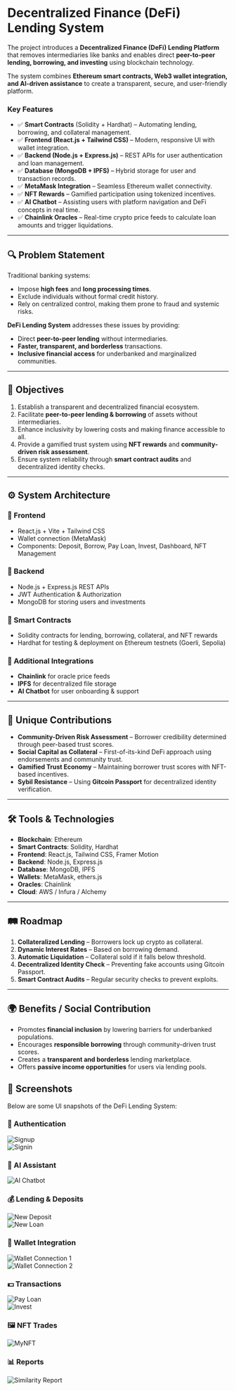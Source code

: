 # Decentralized Finance (DeFi) Lending System

The project introduces a **Decentralized Finance (DeFi) Lending Platform** that removes intermediaries like banks and enables direct **peer-to-peer lending, borrowing, and investing** using blockchain technology.  

The system combines **Ethereum smart contracts, Web3 wallet integration, and AI-driven assistance** to create a transparent, secure, and user-friendly platform.

### Key Features
- ✅ **Smart Contracts** (Solidity + Hardhat) – Automating lending, borrowing, and collateral management.  
- ✅ **Frontend (React.js + Tailwind CSS)** – Modern, responsive UI with wallet integration.  
- ✅ **Backend (Node.js + Express.js)** – REST APIs for user authentication and loan management.  
- ✅ **Database (MongoDB + IPFS)** – Hybrid storage for user and transaction records.  
- ✅ **MetaMask Integration** – Seamless Ethereum wallet connectivity.  
- ✅ **NFT Rewards** – Gamified participation using tokenized incentives.  
- ✅ **AI Chatbot** – Assisting users with platform navigation and DeFi concepts in real time.  
- ✅ **Chainlink Oracles** – Real-time crypto price feeds to calculate loan amounts and trigger liquidations.  

---

## 🔍 Problem Statement
Traditional banking systems:
- Impose **high fees** and **long processing times**.  
- Exclude individuals without formal credit history.  
- Rely on centralized control, making them prone to fraud and systemic risks.  

**DeFi Lending System** addresses these issues by providing:
- Direct **peer-to-peer lending** without intermediaries.  
- **Faster, transparent, and borderless** transactions.  
- **Inclusive financial access** for underbanked and marginalized communities.  

---

## 🎯 Objectives
1. Establish a transparent and decentralized financial ecosystem.  
2. Facilitate **peer-to-peer lending & borrowing** of assets without intermediaries.  
3. Enhance inclusivity by lowering costs and making finance accessible to all.  
4. Provide a gamified trust system using **NFT rewards** and **community-driven risk assessment**.  
5. Ensure system reliability through **smart contract audits** and decentralized identity checks.  

---

## ⚙️ System Architecture

### 🔹 Frontend
- React.js + Vite + Tailwind CSS  
- Wallet connection (MetaMask)  
- Components: Deposit, Borrow, Pay Loan, Invest, Dashboard, NFT Management  

### 🔹 Backend
- Node.js + Express.js REST APIs  
- JWT Authentication & Authorization  
- MongoDB for storing users and investments  

### 🔹 Smart Contracts
- Solidity contracts for lending, borrowing, collateral, and NFT rewards  
- Hardhat for testing & deployment on Ethereum testnets (Goerli, Sepolia)  

### 🔹 Additional Integrations
- **Chainlink** for oracle price feeds  
- **IPFS** for decentralized file storage  
- **AI Chatbot** for user onboarding & support  

---

## 🚀 Unique Contributions
- **Community-Driven Risk Assessment** – Borrower credibility determined through peer-based trust scores.  
- **Social Capital as Collateral** – First-of-its-kind DeFi approach using endorsements and community trust.  
- **Gamified Trust Economy** – Maintaining borrower trust scores with NFT-based incentives.  
- **Sybil Resistance** – Using **Gitcoin Passport** for decentralized identity verification.  

---

## 🛠️ Tools & Technologies
- **Blockchain**: Ethereum  
- **Smart Contracts**: Solidity, Hardhat  
- **Frontend**: React.js, Tailwind CSS, Framer Motion  
- **Backend**: Node.js, Express.js  
- **Database**: MongoDB, IPFS  
- **Wallets**: MetaMask, ethers.js  
- **Oracles**: Chainlink  
- **Cloud**: AWS / Infura / Alchemy  

---

## 🛤️ Roadmap
1. **Collateralized Lending** – Borrowers lock up crypto as collateral.  
2. **Dynamic Interest Rates** – Based on borrowing demand.  
3. **Automatic Liquidation** – Collateral sold if it falls below threshold.  
4. **Decentralized Identity Check** – Preventing fake accounts using Gitcoin Passport.  
5. **Smart Contract Audits** – Regular security checks to prevent exploits.  

---

## 🌍 Benefits / Social Contribution
- Promotes **financial inclusion** by lowering barriers for underbanked populations.  
- Encourages **responsible borrowing** through community-driven trust scores.  
- Creates a **transparent and borderless** lending marketplace.  
- Offers **passive income opportunities** for users via lending pools.  



## 📸 Screenshots

Below are some UI snapshots of the DeFi Lending System:

### 🔑 Authentication
![Signup](./screenshots/SIGNUP.png)  
![Signin](./screenshots/SIGNIN.png)  

### 🤖 AI Assistant
![AI Chatbot](./screenshots/aichatbot.png)  

### 💰 Lending & Deposits
![New Deposit](./screenshots/newdeposit.png)  
![New Loan](./screenshots/newloan.png)  

### 🔗 Wallet Integration
![Wallet Connection 1](./screenshots/wallet1.png)  
![Wallet Connection 2](./screenshots/wallet2.png)  

### 💵 Transactions
![Pay Loan](./screenshots/PAY1.png)  
![Invest](./screenshots/Invest.png)  

### 🖼️ NFT Trades
![MyNFT](./screenshots/mynft.png)  

### 📊 Reports
![Similarity Report](./screenshots/similarity.png)  
